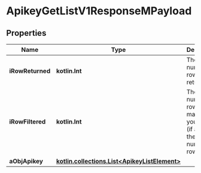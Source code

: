
# ApikeyGetListV1ResponseMPayload

## Properties
| Name | Type | Description | Notes |
| ------------ | ------------- | ------------- | ------------- |
| **iRowReturned** | **kotlin.Int** | The number of rows returned |  |
| **iRowFiltered** | **kotlin.Int** | The number of rows matching your filters (if any) or the total number of rows |  |
| **aObjApikey** | [**kotlin.collections.List&lt;ApikeyListElement&gt;**](ApikeyListElement.md) |  |  |



